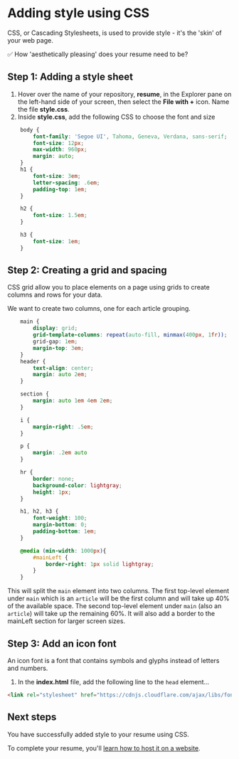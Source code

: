 # Adding style using CSS

CSS, or Cascading Stylesheets, is used to provide style - it's the 'skin' of your web page.

✅ How 'aesthetically pleasing' does your resume need to be?

## Step 1: Adding a style sheet

1. Hover over the name of your repository, **resume**, in the Explorer pane on the left-hand side of your screen, then select the **File with +** icon. Name the file **style.css**.
1. Inside **style.css**, add the following CSS to choose the font and size

```css
    body {
        font-family: 'Segoe UI', Tahoma, Geneva, Verdana, sans-serif;
        font-size: 12px;
        max-width: 960px;
        margin: auto;
    }
    h1 {
        font-size: 3em;
        letter-spacing: .6em;
        padding-top: 1em;
    }

    h2 {
        font-size: 1.5em;
    }

    h3 {
        font-size: 1em;
    }

```

## Step 2: Creating a grid and spacing

CSS grid allow you to place elements on a page using grids to create columns and rows for your data.

We want to create two columns, one for each article grouping.

```css
    main { 
        display: grid;
        grid-template-columns: repeat(auto-fill, minmax(400px, 1fr));
        grid-gap: 1em;
        margin-top: 3em;
    }
    header {
        text-align: center;
        margin: auto 2em;
    }

    section {
        margin: auto 1em 4em 2em;
    }

    i {
        margin-right: .5em;
    }

    p {
        margin: .2em auto
    }

    hr {
        border: none;
        background-color: lightgray;
        height: 1px;
    }

    h1, h2, h3 {
        font-weight: 100;
        margin-bottom: 0;
        padding-bottom: 1em;
    }

    @media (min-width: 1000px){
        #mainLeft {
            border-right: 1px solid lightgray;
        }
    }
```

This will split the `main` element into two columns. The first top-level element under `main` which is an `article` will be the first column and will take up 40% of the available space. The second top-level element under `main` (also an `article`) will take up the remaining 60%. It will also add a border to the mainLeft section for larger screen sizes.

## Step 3: Add an icon font

An icon font is a font that contains symbols and glyphs instead of letters and numbers. 

1. In the **index.html** file, add the following line to the `head` element...

```html
<link rel="stylesheet" href="https://cdnjs.cloudflare.com/ajax/libs/font-awesome/6.1.1/css/all.min.css">
```

## Next steps

You have successfully added style to your resume using CSS. 

To complete your resume, you'll [learn how to host it on a website](./4-creating-website.md).
